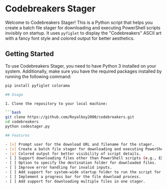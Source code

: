 # Codebreakers Stager

Welcome to Codebreakers Stager! This is a Python script that helps you create a batch file stager for downloading and executing PowerShell scripts invisibly on startup. It uses `pyfiglet` to display the "Codebreakers" ASCII art with a fancy font style and colored output for better aesthetics.

## Getting Started

To use Codebreakers Stager, you need to have Python 3 installed on your system. Additionally, make sure you have the required packages installed by running the following command:

```bash
pip install pyfiglet colorama

## Usage

1. Clone the repository to your local machine:

```bash
git clone https://github.com/Royalboy2000/codebreakers.git
cd codebreakers
python codestager.py

## Features

- [x] Prompt user for the download URL and filename for the stager.
- [x] Create a batch file stager for downloading and executing PowerShell scripts invisibly on startup.
- [x] Colored output for better visibility of script details.
- [ ] Support downloading files other than PowerShell scripts (e.g., EXEs, batch files).
- [ ] Option to specify the destination folder for downloaded files.
- [ ] Improve error handling for invalid inputs.
- [ ] Add support for system-wide startup folder to run the script for all users.
- [ ] Implement a progress bar for the file download process.
- [ ] Add support for downloading multiple files in one stager.

